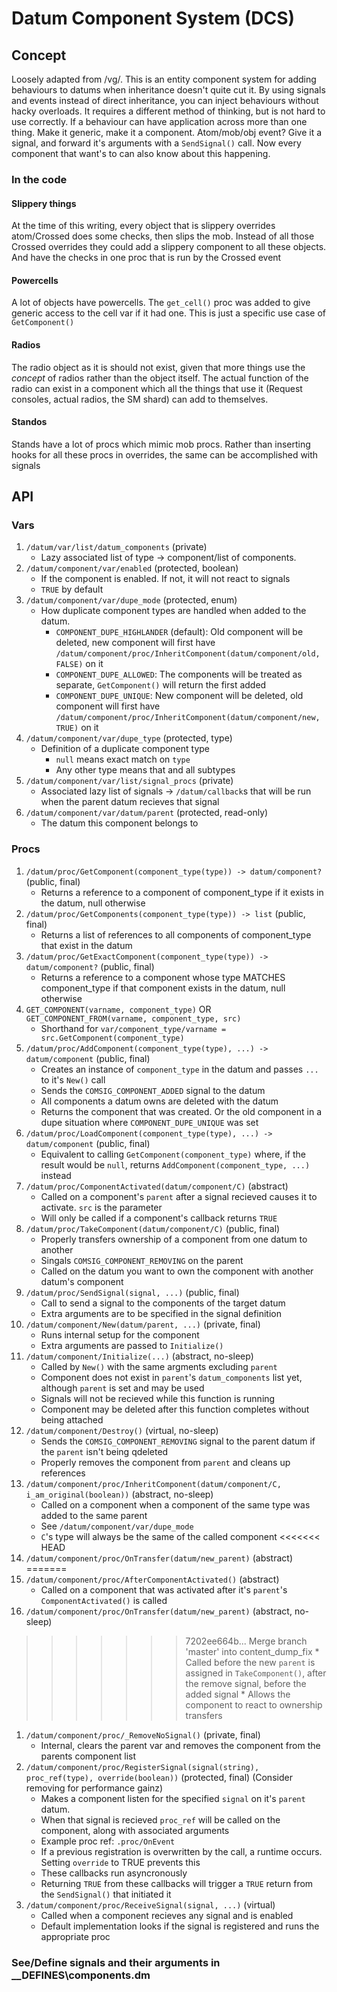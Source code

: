 # Datum Component System (DCS)

## Concept

Loosely adapted from /vg/. This is an entity component system for adding behaviours to datums when inheritance doesn't quite cut it. By using signals and events instead of direct inheritance, you can inject behaviours without hacky overloads. It requires a different method of thinking, but is not hard to use correctly. If a behaviour can have application across more than one thing. Make it generic, make it a component. Atom/mob/obj event? Give it a signal, and forward it's arguments with a `SendSignal()` call. Now every component that want's to can also know about this happening.

### In the code

#### Slippery things

At the time of this writing, every object that is slippery overrides atom/Crossed does some checks, then slips the mob. Instead of all those Crossed overrides they could add a slippery component to all these objects. And have the checks in one proc that is run by the Crossed event

#### Powercells

A lot of objects have powercells. The `get_cell()` proc was added to give generic access to the cell var if it had one. This is just a specific use case of `GetComponent()`

#### Radios

The radio object as it is should not exist, given that more things use the _concept_ of radios rather than the object itself. The actual function of the radio can exist in a component which all the things that use it (Request consoles, actual radios, the SM shard) can add to themselves.

#### Standos

Stands have a lot of procs which mimic mob procs. Rather than inserting hooks for all these procs in overrides, the same can be accomplished with signals

## API

### Vars

1. `/datum/var/list/datum_components` (private)
    * Lazy associated list of type -> component/list of components.
1. `/datum/component/var/enabled` (protected, boolean)
    * If the component is enabled. If not, it will not react to signals
    * `TRUE` by default
1. `/datum/component/var/dupe_mode` (protected, enum)
    * How duplicate component types are handled when added to the datum.
        * `COMPONENT_DUPE_HIGHLANDER` (default): Old component will be deleted, new component will first have `/datum/component/proc/InheritComponent(datum/component/old, FALSE)` on it
        * `COMPONENT_DUPE_ALLOWED`: The components will be treated as separate, `GetComponent()` will return the first added
        * `COMPONENT_DUPE_UNIQUE`: New component will be deleted, old component will first have `/datum/component/proc/InheritComponent(datum/component/new, TRUE)` on it
1. `/datum/component/var/dupe_type` (protected, type)
    * Definition of a duplicate component type
        * `null` means exact match on `type`
        * Any other type means that and all subtypes
1. `/datum/component/var/list/signal_procs` (private)
    * Associated lazy list of signals -> `/datum/callback`s that will be run when the parent datum recieves that signal
1. `/datum/component/var/datum/parent` (protected, read-only)
    * The datum this component belongs to

### Procs

1. `/datum/proc/GetComponent(component_type(type)) -> datum/component?` (public, final)
    * Returns a reference to a component of component_type if it exists in the datum, null otherwise
1. `/datum/proc/GetComponents(component_type(type)) -> list` (public, final)
    * Returns a list of references to all components of component_type that exist in the datum
1. `/datum/proc/GetExactComponent(component_type(type)) -> datum/component?` (public, final)
    * Returns a reference to a component whose type MATCHES component_type if that component exists in the datum, null otherwise
1. `GET_COMPONENT(varname, component_type)` OR `GET_COMPONENT_FROM(varname, component_type, src)`
    * Shorthand for `var/component_type/varname = src.GetComponent(component_type)`
1. `/datum/proc/AddComponent(component_type(type), ...) -> datum/component`  (public, final)
    * Creates an instance of `component_type` in the datum and passes `...` to it's `New()` call
    * Sends the `COMSIG_COMPONENT_ADDED` signal to the datum
    * All components a datum owns are deleted with the datum
    * Returns the component that was created. Or the old component in a dupe situation where `COMPONENT_DUPE_UNIQUE` was set
1. `/datum/proc/LoadComponent(component_type(type), ...) -> datum/component` (public, final)
    * Equivalent to calling `GetComponent(component_type)` where, if the result would be `null`, returns `AddComponent(component_type, ...)` instead
1. `/datum/proc/ComponentActivated(datum/component/C)` (abstract)
    * Called on a component's `parent` after a signal recieved causes it to activate. `src` is the parameter
    * Will only be called if a component's callback returns `TRUE`
1. `/datum/proc/TakeComponent(datum/component/C)` (public, final)
    * Properly transfers ownership of a component from one datum to another
    * Singals `COMSIG_COMPONENT_REMOVING` on the parent
    * Called on the datum you want to own the component with another datum's component
1. `/datum/proc/SendSignal(signal, ...)` (public, final)
    * Call to send a signal to the components of the target datum
    * Extra arguments are to be specified in the signal definition
1. `/datum/component/New(datum/parent, ...)` (private, final)
    * Runs internal setup for the component
    * Extra arguments are passed to `Initialize()`
1. `/datum/component/Initialize(...)` (abstract, no-sleep)
    * Called by `New()` with the same argments excluding `parent`
    * Component does not exist in `parent`'s `datum_components` list yet, although `parent` is set and may be used
    * Signals will not be recieved while this function is running
    * Component may be deleted after this function completes without being attached
1. `/datum/component/Destroy()` (virtual, no-sleep)
    * Sends the `COMSIG_COMPONENT_REMOVING` signal to the parent datum if the `parent` isn't being qdeleted
    * Properly removes the component from `parent` and cleans up references
1. `/datum/component/proc/InheritComponent(datum/component/C, i_am_original(boolean))` (abstract, no-sleep)
    * Called on a component when a component of the same type was added to the same parent
    * See `/datum/component/var/dupe_mode`
    * `C`'s type will always be the same of the called component
<<<<<<< HEAD
1. `/datum/component/proc/OnTransfer(datum/new_parent)` (abstract)
=======
1. `/datum/component/proc/AfterComponentActivated()` (abstract)
    * Called on a component that was activated after it's `parent`'s `ComponentActivated()` is called
1. `/datum/component/proc/OnTransfer(datum/new_parent)` (abstract, no-sleep)
>>>>>>> 7202ee664b... Merge branch 'master' into content_dump_fix
    * Called before the new `parent` is assigned in `TakeComponent()`, after the remove signal, before the added signal
    * Allows the component to react to ownership transfers
1. `/datum/component/proc/_RemoveNoSignal()` (private, final)
    * Internal, clears the parent var and removes the component from the parents component list
1. `/datum/component/proc/RegisterSignal(signal(string), proc_ref(type), override(boolean))` (protected, final) (Consider removing for performance gainz)
    * Makes a component listen for the specified `signal` on it's `parent` datum.
    * When that signal is recieved `proc_ref` will be called on the component, along with associated arguments
    * Example proc ref: `.proc/OnEvent`
    * If a previous registration is overwritten by the call, a runtime occurs. Setting `override` to TRUE prevents this
    * These callbacks run asyncronously
    * Returning `TRUE` from these callbacks will trigger a `TRUE` return from the `SendSignal()` that initiated it
1. `/datum/component/proc/ReceiveSignal(signal, ...)` (virtual)
    * Called when a component recieves any signal and is enabled
    * Default implementation looks if the signal is registered and runs the appropriate proc

### See/Define signals and their arguments in __DEFINES\components.dm
